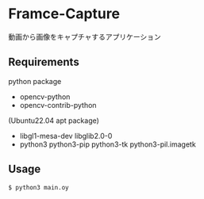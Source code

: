 # Framce-Capture
動画から画像をキャプチャするアプリケーション

## Requirements
python package
- opencv-python
- opencv-contrib-python

(Ubuntu22.04 apt package)
- libgl1-mesa-dev libglib2.0-0
- python3 python3-pip python3-tk python3-pil.imagetk

## Usage
```
$ python3 main.oy
```
